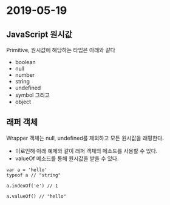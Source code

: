 # 2019-05-19

## JavaScript 원시값
Primitive, 원시값에 해당하는 타입은 아래와 같다

- boolean
- null
- number
- string
- undefined
- symbol
그리고
- object

## 래퍼 객체
Wrapper 객체는 null, undefined를 제외하고 모든 원시값을 래핑한다.
- 이로인해 아래 예제와 같이 래퍼 객체의 메소드를 사용할 수 있다.
- valueOf 메소드를 통해 원시값을 받을 수 있다.

```
var a = 'hello'
typeof a // "string"

a.indexOf('e') // 1

a.valueOf() // "hello"
```
